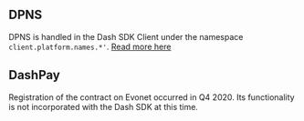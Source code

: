 ## DPNS

DPNS is handled in the Dash SDK Client under the namespace `client.platform.names.*'`. [Read more here](/platform/names)

## DashPay

Registration of the contract on Evonet occurred in Q4 2020. Its functionality is not incorporated with the Dash SDK at this time.
